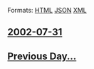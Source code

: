 
Formats: [HTML](2002/07/31/index.html)  [JSON](2002/07/31/index.json)  [XML](2002/07/31/index.xml)  

## [2002-07-31](/news/2002/07/31/index.md)

## [Previous Day...](/news/2002/07/30/index.md)

